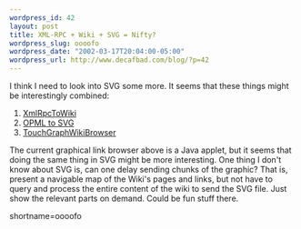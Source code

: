 ```yaml
--- 
wordpress_id: 42
layout: post
title: XML-RPC + Wiki + SVG = Nifty?
wordpress_slug: oooofo
wordpress_date: "2002-03-17T20:04:00-05:00"
wordpress_url: http://www.decafbad.com/blog/?p=42
---
```

I think I need to look into SVG some more.  It seems that these things might be interestingly combined:<ol><li><a href="http://www.decafbad.com/twiki/bin/Main/XmlRpcToWiki">XmlRpcToWiki</a></li><li><a href="http://www.protocol7.com/default.asp?date=20020317">OPML to SVG</a></li><li><a href="http://www.usemod.com/cgi-bin/mb2.pl?TouchGraphWikiBrowser">TouchGraphWikiBrowser</a></li></ol>The current graphical link browser above is a Java applet, but it seems that doing the same thing in SVG might be more interesting.  One thing I don't know about SVG is, can one delay sending chunks of the graphic?  That is, present a navigable map of the Wiki's pages and links, but not have to query and process the entire content of the wiki to send the SVG file.  Just show the relevant parts on demand.  Could be fun stuff there.
<!--more-->
shortname=oooofo
